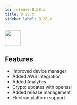 ```yaml
---
id: release-0.28.x
title: 0.28.x
sidebar_label: 0.28.x
---
```


<img src="https://renative.org/img/ic_notes.png" width=50 height=50 />

## Features

- Improved device manager
- Added AWS Integration
- Added Analytics
- Crypto updates with openssl
- Added release management
- Electron platform support
